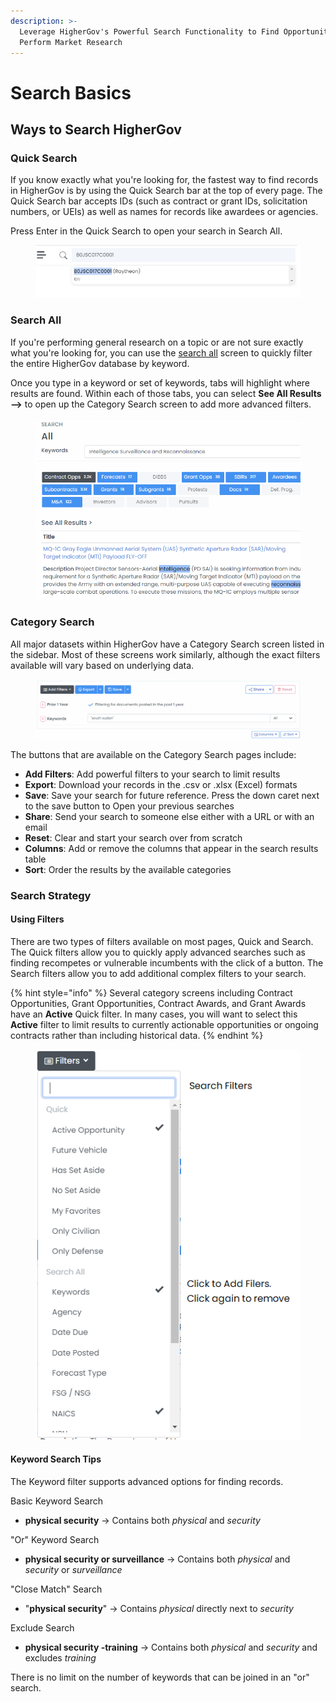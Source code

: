```yaml
---
description: >-
  Leverage HigherGov's Powerful Search Functionality to Find Opportunities and
  Perform Market Research
---
```


# Search Basics

## Ways to Search HigherGov

### Quick Search

If you know exactly what you're looking for, the fastest way to find records in HigherGov is by using the Quick Search bar at the top of every page.  The Quick Search bar accepts IDs (such as contract or grant IDs, solicitation numbers, or UEIs) as well as names for records like awardees or agencies. &#x20;

Press Enter in the Quick Search to open your search in Search All.

<figure><img src=".gitbook/assets/image (9) (1).png" alt=""><figcaption></figcaption></figure>

### Search All

If you're performing general research on a topic or are not sure exactly what you're looking for, you can use the [search all](https://www.highergov.com/all/) screen to quickly filter the entire HigherGov database by keyword.  &#x20;

Once you type in a keyword or set of keywords, tabs will highlight where results are found.  Within each of those tabs, you can select **See All Results -->** to open up the Category Search screen to add more advanced filters.

<figure><img src=".gitbook/assets/image (6).png" alt=""><figcaption></figcaption></figure>

### Category Search

All major datasets within HigherGov have a Category Search screen listed in the sidebar.  Most of these screens work similarly, although the exact filters available will vary based on underlying data.

<figure><img src=".gitbook/assets/image (1).png" alt=""><figcaption></figcaption></figure>

The buttons that are available on the Category Search pages include:

* **Add Filters**: Add powerful filters to your search to limit results
* **Export**: Download your records in the .csv or .xlsx (Excel) formats
* **Save**: Save your search for future reference.  Press the down caret next to the save button to Open your previous searches
* **Share**: Send your search to someone else either with a URL or with an email
* **Reset**: Clear and start your search over from scratch
* **Columns**: Add or remove the columns that appear in the search results table
* **Sort**: Order the results by the available categories

### Search Strategy

#### Using Filters

There are two types of filters available on most pages, Quick and Search.  The Quick filters allow you to quickly apply advanced searches such as finding recompetes or vulnerable incumbents with the click of a button.  The Search filters allow you to add additional complex filters to your search. &#x20;

{% hint style="info" %}
Several category screens including Contract Opportunities, Grant Opportunities, Contract Awards, and Grant Awards have an **Active** Quick filter.  In many cases,  you will want to select this **Active** filter to limit results to currently actionable opportunities or ongoing contracts rather than including historical data.
{% endhint %}

<figure><img src=".gitbook/assets/image (2) (1).png" alt=""><figcaption></figcaption></figure>

#### Keyword Search Tips

The Keyword filter supports advanced options for finding records.&#x20;

Basic Keyword Search

* **physical security** -> Contains both _physical_ and _security_

"Or" Keyword Search

* **physical security or surveillance** -> Contains both _physical_ and _security_ or _surveillance_

"Close Match" Search

* "**physical security**" -> Contains _physical_ directly next to _security_

Exclude Search

* **physical security -training** -> Contains both _physical_ and _security_ and excludes _training_

There is no limit on the number of keywords that can be joined in an "or" search.



